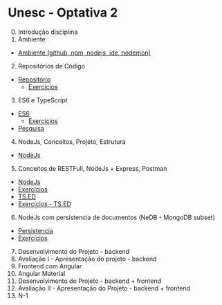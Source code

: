 # Unesc - Optativa 2
		
0. Introdução disciplina
1. Ambiente
  * [Ambiente (github, npm, nodejs, ide, nodemon)](01-ambiente/ambiente-nodejs.md)
2. Repositórios de Código
  * [Repositório](02-repositorio/repositorio.md)
    * [Exercícios](02-repositorio/exercicios.md)
3. ES6 e TypeScript
  * [ES6](03-es6-typescript/es6.md)
    * [Exercícios](03-es6-typescript/exercicios.md)
  * [Pesquisa](03-es6-typescript/pesquisa.md)
4. NodeJs, Conceitos, Projeto, Estrutura
  * [NodeJs](04-nodejs/nodejs.md)
5. Conceitos de RESTFull, NodeJs + Express, Postman
  * [NodeJs](05-nodejs-express-postman/nodejs.md)
  * [Exercícios](05-nodejs-express-postman/exercicios.md)
  * [TS.ED](05-nodejs-express-postman/tsed.md)
  * [Exercícios - TS.ED](05-nodejs-express-postman/exercicios-tsed.md)
6. NodeJs com persistencia de documentos (NeDB - MongoDB subset)
  * [Persistencia](06-nodejs-persistencia/persistencia.md)
  * [Exercícios](06-nodejs-persistencia/exercicios.md)
7. Desenvolvimento do Projeto - backend
8. Avaliação I - Apresentação do projeto - backend
9. Frontend com Angular
10. Angular Material
11. Desenvolvimento do Projeto - backend + frontend
12. Avaliação II - Apresentação do Projeto - backend + frontend
13. N-1
